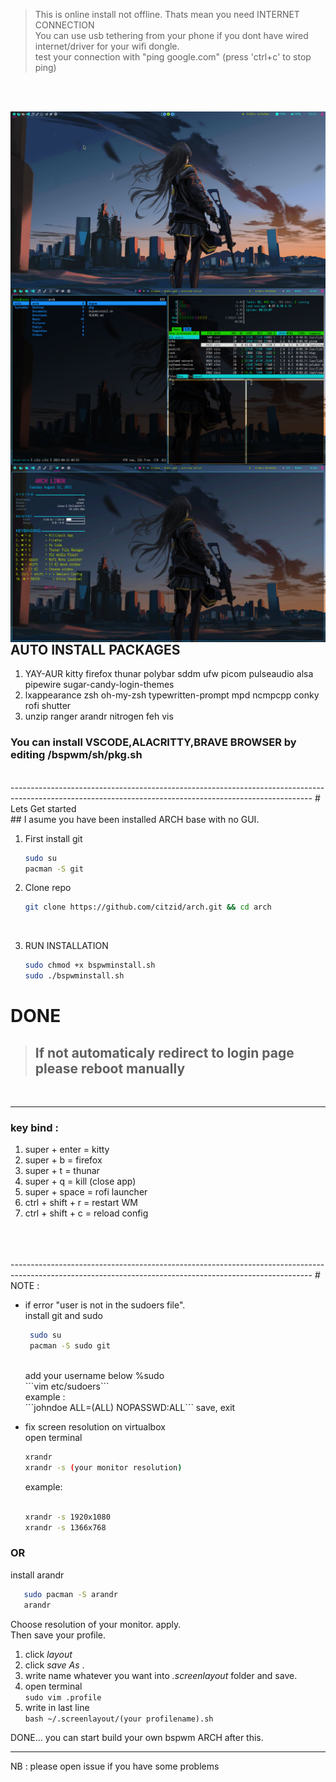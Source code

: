 > This is online install not offline. Thats mean you need INTERNET CONNECTION <br />
> You can use usb tethering from your phone if you dont have wired internet/driver for your wifi dongle. <br />
> test your connection with "ping google.com" (press 'ctrl+c' to stop ping) <br />
<br />
<br />

<img src="https://github.com/citzid/arch/blob/main/bspwm/ksnip_20220822-103319.png"
     alt="citz arch"
     title="citz arch SCREENSHOT"
     style="float: left; margin-right: 10px;" />
     
<img src="https://github.com/citzid/arch/blob/main/bspwm/kitty.png"
     alt="citz arch"
     title="citz arch kitty"
     style="float: left; margin-right: 10px;" />
     
<img src="https://github.com/citzid/arch/blob/main/bspwm/conky.png"
     alt="citz arch"
     title="citz arch conky"
     style="float: left; margin-right: 10px;" />

     
<br />
<br />

---------------------------------------------------------------------------------------------------------------------------------------------------------
## AUTO INSTALL PACKAGES
  1. YAY-AUR kitty firefox thunar polybar sddm ufw picom pulseaudio alsa pipewire sugar-candy-login-themes
  2. lxappearance zsh oh-my-zsh typewritten-prompt mpd ncmpcpp conky rofi shutter
  3. unzip ranger arandr nitrogen feh vis
### You can install VSCODE,ALACRITTY,BRAVE BROWSER by editing /bspwm/sh/pkg.sh

<br />
---------------------------------------------------------------------------------------------------------------------------------------------------------
# Lets Get started<br />
## I asume you have been installed ARCH base with no GUI.<br />

1. First install git
      ```bash
      sudo su
      pacman -S git
      ```

2. Clone repo <br />
      ```bash
      git clone https://github.com/citzid/arch.git && cd arch
      ```
   <br />
3. RUN INSTALLATION <br />
      ```bash
      sudo chmod +x bspwminstall.sh
      sudo ./bspwminstall.sh
      ```

# DONE 
> ## If not automaticaly redirect to login page please reboot manually


<br />

------------------------------------------------------------------------------------------------------------------------------------------

### key bind : 
1. super + enter = kitty <br />
2. super + b = firefox <br />
3. super + t = thunar <br />
4. super + q = kill (close app) <br />
5. super + space = rofi launcher <br />
6. ctrl + shift + r = restart WM <br />
7. ctrl + shift + c = reload config<br /><br /><br />
<br />
---------------------------------------------------------------------------------------------------------------------------------------------------------
# NOTE : 

 - if error "user is not in the sudoers file". <br /> 
   install git and sudo<br /> 
    ```bash
     sudo su
     pacman -S sudo git
    ```   
    <br /> 
   add your username below %sudo <br />  
         ```vim etc/sudoers```    
         <br />
         example : <br />   
         ```johndoe <tab>    ALL=(ALL) NOPASSWD:ALL```   
   save, exit  
         
 - fix screen resolution on virtualbox <br />   open terminal   <br /> 
   ```bash
   xrandr   
   xrandr -s (your monitor resolution)
   ```
   example:<br /> 	
   ```bash
   
   xrandr -s 1920x1080 	         
   xrandr -s 1366x768

    ```

     
### OR

install arandr <br />

```bash
   sudo pacman -S arandr
   arandr
```

Choose resolution of your monitor. apply.<br />
Then save your profile. <br /> 
1. click _layout_<br /> 
2. click _save As_ . 
3. write name whatever you want into _.screenlayout_ folder and save.
4. open terminal <br />
```sudo vim .profile```
5. write in last line <br />
```bash ~/.screenlayout/(your profilename).sh```

DONE... you can start build your own bspwm ARCH after this.
<br />

---------------------------------------------------------------------------------------------------------------------------------------------------------

NB : please open issue if you have some problems
